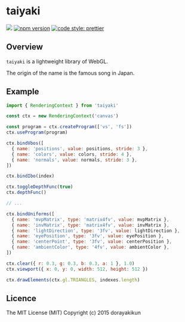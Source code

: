 # taiyaki

[![](http://img.shields.io/npm/dm/taiyaki.svg)](https://www.npmjs.org/package/taiayaki)
[![npm version](https://badge.fury.io/js/taiyaki.svg)](https://www.npmjs.com/package/taiyaki)
[![code style: prettier](https://img.shields.io/badge/code_style-prettier-ff69b4.svg?style=flat-square)](https://github.com/prettier/prettier)

## Overview

`taiyaki` is a lightweight library of WebGL.

The origin of the name is the famous song in Japan.

## Example

```js
import { RenderingContext } from 'taiyaki'

const ctx = new RenderingContext('canvas')

const program = ctx.createProgram(['vs', 'fs'])
ctx.useProgram(program)

ctx.bindVbos([
  { name: 'positions', value: positions, stride: 3 },
  { name: 'colors', value: colors, stride: 4 },
  { name: 'normals', value: normals, stride: 3 },
])

ctx.bindIbo(index)

ctx.toggleDepthFunc(true)
ctx.depthFunc()

// ...

ctx.bindUniforms([
  { name: 'mvpMatrix', type: 'matrix4fv', value: mvpMatrix },
  { name: 'invMatrix', type: 'matrix4fv', value: invMatrix },
  { name: 'lightDirection', type: '3fv', value: lightDirection },
  { name: 'eyePosition', type: '3fv', value: eyePosition },
  { name: 'centerPoint', type: '3fv', value: centerPosition },
  { name: 'ambientColor', type: '4fv', value: ambientColor },
])

ctx.clear({ r: 0.3, g: 0.3, b: 0.3, a: 1 }, 1.0)
ctx.viewport({ x: 0, y: 0, width: 512, height: 512 })

ctx.drawElements(ctx.gl.TRIANGLES, indexes.length)
```

## Licence

The MIT License (MIT) Copyright (c) 2015 dorayakikun
